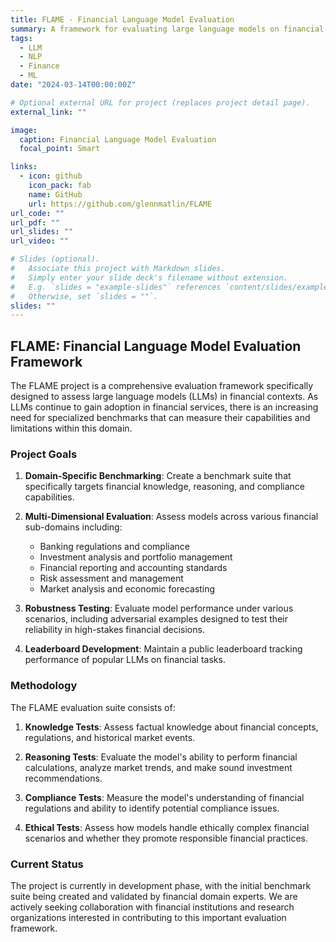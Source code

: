 ```yaml
---
title: FLAME - Financial Language Model Evaluation
summary: A framework for evaluating large language models on financial domain knowledge, reasoning, and compliance tasks.
tags:
  - LLM
  - NLP
  - Finance
  - ML
date: "2024-03-14T00:00:00Z"

# Optional external URL for project (replaces project detail page).
external_link: ""

image:
  caption: Financial Language Model Evaluation
  focal_point: Smart

links:
  - icon: github
    icon_pack: fab
    name: GitHub
    url: https://github.com/glennmatlin/FLAME
url_code: ""
url_pdf: ""
url_slides: ""
url_video: ""

# Slides (optional).
#   Associate this project with Markdown slides.
#   Simply enter your slide deck's filename without extension.
#   E.g. `slides = "example-slides"` references `content/slides/example-slides.md`.
#   Otherwise, set `slides = ""`.
slides: ""
---
```


## FLAME: Financial Language Model Evaluation Framework

The FLAME project is a comprehensive evaluation framework specifically designed to assess large language models (LLMs) in financial contexts. As LLMs continue to gain adoption in financial services, there is an increasing need for specialized benchmarks that can measure their capabilities and limitations within this domain.

### Project Goals

1. **Domain-Specific Benchmarking**: Create a benchmark suite that specifically targets financial knowledge, reasoning, and compliance capabilities.

2. **Multi-Dimensional Evaluation**: Assess models across various financial sub-domains including:
   - Banking regulations and compliance
   - Investment analysis and portfolio management
   - Financial reporting and accounting standards
   - Risk assessment and management
   - Market analysis and economic forecasting

3. **Robustness Testing**: Evaluate model performance under various scenarios, including adversarial examples designed to test their reliability in high-stakes financial decisions.

4. **Leaderboard Development**: Maintain a public leaderboard tracking performance of popular LLMs on financial tasks.

### Methodology

The FLAME evaluation suite consists of:

1. **Knowledge Tests**: Assess factual knowledge about financial concepts, regulations, and historical market events.

2. **Reasoning Tests**: Evaluate the model's ability to perform financial calculations, analyze market trends, and make sound investment recommendations.

3. **Compliance Tests**: Measure the model's understanding of financial regulations and ability to identify potential compliance issues.

4. **Ethical Tests**: Assess how models handle ethically complex financial scenarios and whether they promote responsible financial practices.

### Current Status

The project is currently in development phase, with the initial benchmark suite being created and validated by financial domain experts. We are actively seeking collaboration with financial institutions and research organizations interested in contributing to this important evaluation framework.
